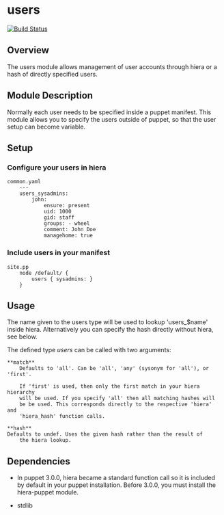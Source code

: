 users
====

[![Build Status](https://travis-ci.org/mthibaut/puppet-users.png?branch=master)](https://travis-ci.org/mthibaut/puppet-users)


Overview
--------

The users module allows management of user accounts through hiera or a
hash of directly specified users.

Module Description
-------------------

Normally each user needs to be specified inside a puppet manifest. This module allows you to specify the users outside of puppet, so that the user setup can become variable.

Setup
-----

### Configure your users in hiera

    common.yaml
        ---
    	users_sysadmins:
            john:
                ensure: present
                uid: 1000
                gid: staff
                groups: - wheel
                comment: John Doe
                managehome: true

### Include users in your manifest

    site.pp
        node /default/ {
            users { sysadmins: }
        }

Usage
------

The name given to the users type will be used to lookup 'users_$name' inside
hiera. Alternatively you can specify the hash directly without hiera, see
below.

The defined type *users* can be called with two arguments:

    **match**
        Defaults to 'all'. Can be 'all', 'any' (sysonym for 'all'), or 'first'.

        If 'first' is used, then only the first match in your hiera hierarchy
        will be used. If you specify 'all' then all matching hashes will
        be be used. This corresponds directly to the respective 'hiera' and
        'hiera_hash' function calls.

    **hash**
	Defaults to undef. Uses the given hash rather than the result of
        the hiera lookup.

Dependencies
------------

  * In puppet 3.0.0, hiera became a standard function call so it is included by
    default in your puppet installation. Before 3.0.0, you must install the
    hiera-puppet module.

  * stdlib
